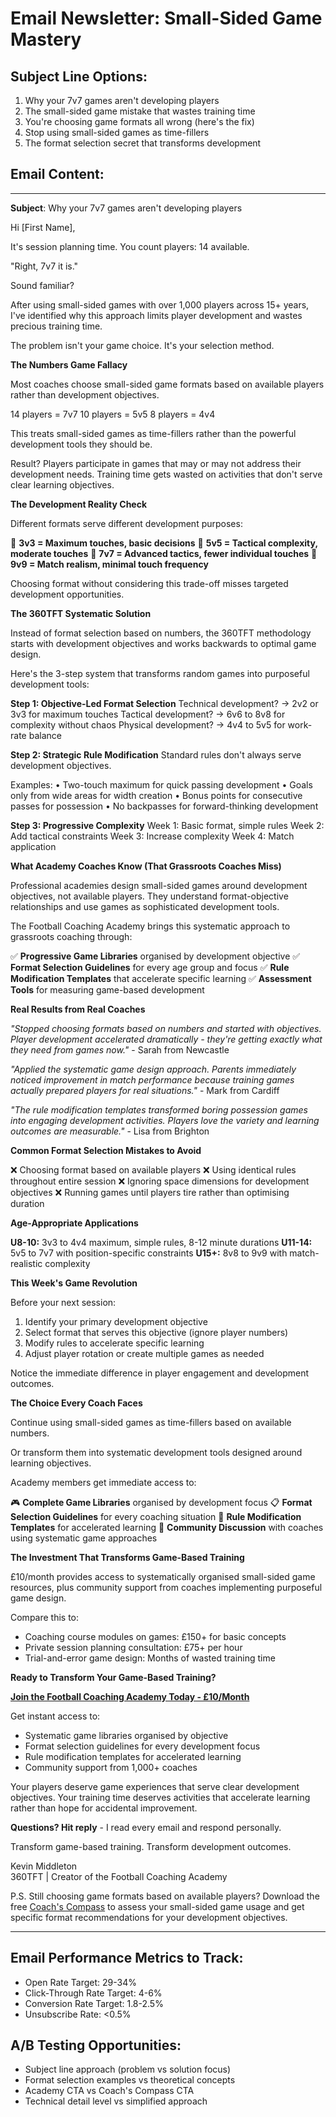 # Email Newsletter: Small-Sided Game Mastery

## Subject Line Options:
1. Why your 7v7 games aren't developing players
2. The small-sided game mistake that wastes training time
3. You're choosing game formats all wrong (here's the fix)
4. Stop using small-sided games as time-fillers
5. The format selection secret that transforms development

## Email Content:

---

**Subject**: Why your 7v7 games aren't developing players

Hi [First Name],

It's session planning time. You count players: 14 available.

"Right, 7v7 it is."

Sound familiar?

After using small-sided games with over 1,000 players across 15+ years, I've identified why this approach limits player development and wastes precious training time.

The problem isn't your game choice. It's your selection method.

**The Numbers Game Fallacy**

Most coaches choose small-sided game formats based on available players rather than development objectives.

14 players = 7v7
10 players = 5v5
8 players = 4v4

This treats small-sided games as time-fillers rather than the powerful development tools they should be.

Result? Players participate in games that may or may not address their development needs. Training time gets wasted on activities that don't serve clear learning objectives.

**The Development Reality Check**

Different formats serve different development purposes:

🎯 **3v3 = Maximum touches, basic decisions**
🎯 **5v5 = Tactical complexity, moderate touches**
🎯 **7v7 = Advanced tactics, fewer individual touches**
🎯 **9v9 = Match realism, minimal touch frequency**

Choosing format without considering this trade-off misses targeted development opportunities.

**The 360TFT Systematic Solution**

Instead of format selection based on numbers, the 360TFT methodology starts with development objectives and works backwards to optimal game design.

Here's the 3-step system that transforms random games into purposeful development tools:

**Step 1: Objective-Led Format Selection**
Technical development? → 2v2 or 3v3 for maximum touches
Tactical development? → 6v6 to 8v8 for complexity without chaos
Physical development? → 4v4 to 5v5 for work-rate balance

**Step 2: Strategic Rule Modification**
Standard rules don't always serve development objectives.

Examples:
• Two-touch maximum for quick passing development
• Goals only from wide areas for width creation
• Bonus points for consecutive passes for possession
• No backpasses for forward-thinking development

**Step 3: Progressive Complexity**
Week 1: Basic format, simple rules
Week 2: Add tactical constraints
Week 3: Increase complexity
Week 4: Match application

**What Academy Coaches Know (That Grassroots Coaches Miss)**

Professional academies design small-sided games around development objectives, not available players. They understand format-objective relationships and use games as sophisticated development tools.

The Football Coaching Academy brings this systematic approach to grassroots coaching through:

✅ **Progressive Game Libraries** organised by development objective
✅ **Format Selection Guidelines** for every age group and focus
✅ **Rule Modification Templates** that accelerate specific learning
✅ **Assessment Tools** for measuring game-based development

**Real Results from Real Coaches**

*"Stopped choosing formats based on numbers and started with objectives. Player development accelerated dramatically - they're getting exactly what they need from games now."* - Sarah from Newcastle

*"Applied the systematic game design approach. Parents immediately noticed improvement in match performance because training games actually prepared players for real situations."* - Mark from Cardiff

*"The rule modification templates transformed boring possession games into engaging development activities. Players love the variety and learning outcomes are measurable."* - Lisa from Brighton

**Common Format Selection Mistakes to Avoid**

❌ Choosing format based on available players
❌ Using identical rules throughout entire session
❌ Ignoring space dimensions for development objectives
❌ Running games until players tire rather than optimising duration

**Age-Appropriate Applications**

**U8-10:** 3v3 to 4v4 maximum, simple rules, 8-12 minute durations
**U11-14:** 5v5 to 7v7 with position-specific constraints
**U15+:** 8v8 to 9v9 with match-realistic complexity

**This Week's Game Revolution**

Before your next session:

1. Identify your primary development objective
2. Select format that serves this objective (ignore player numbers)
3. Modify rules to accelerate specific learning
4. Adjust player rotation or create multiple games as needed

Notice the immediate difference in player engagement and development outcomes.

**The Choice Every Coach Faces**

Continue using small-sided games as time-fillers based on available numbers.

Or transform them into systematic development tools designed around learning objectives.

Academy members get immediate access to:

🎮 **Complete Game Libraries** organised by development focus
📋 **Format Selection Guidelines** for every coaching situation
🎯 **Rule Modification Templates** for accelerated learning
💬 **Community Discussion** with coaches using systematic game approaches

**The Investment That Transforms Game-Based Training**

£10/month provides access to systematically organised small-sided game resources, plus community support from coaches implementing purposeful game design.

Compare this to:
- Coaching course modules on games: £150+ for basic concepts
- Private session planning consultation: £75+ per hour
- Trial-and-error game design: Months of wasted training time

**Ready to Transform Your Game-Based Training?**

**[Join the Football Coaching Academy Today - £10/Month](https://www.skool.com/coachingacademy)**

Get instant access to:
- Systematic game libraries organised by objective
- Format selection guidelines for every development focus
- Rule modification templates for accelerated learning
- Community support from 1,000+ coaches

Your players deserve game experiences that serve clear development objectives. Your training time deserves activities that accelerate learning rather than hope for accidental improvement.

**Questions? Hit reply** - I read every email and respond personally.

Transform game-based training. Transform development outcomes.

Kevin Middleton  
360TFT | Creator of the Football Coaching Academy

P.S. Still choosing game formats based on available players? Download the free [Coach's Compass](https://360tft.com/l/TheCoachCompass) to assess your small-sided game usage and get specific format recommendations for your development objectives.

---

## Email Performance Metrics to Track:
- Open Rate Target: 29-34%
- Click-Through Rate Target: 4-6%
- Conversion Rate Target: 1.8-2.5%
- Unsubscribe Rate: <0.5%

## A/B Testing Opportunities:
- Subject line approach (problem vs solution focus)
- Format selection examples vs theoretical concepts
- Academy CTA vs Coach's Compass CTA
- Technical detail level vs simplified approach